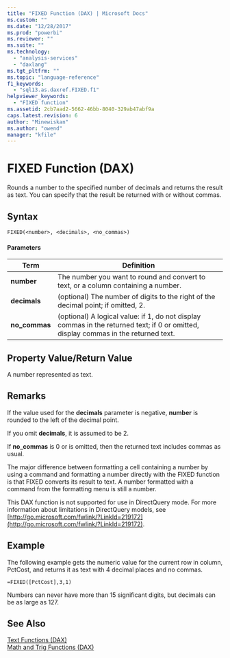 ```yaml
---
title: "FIXED Function (DAX) | Microsoft Docs"
ms.custom: ""
ms.date: "12/28/2017"
ms.prod: "powerbi"
ms.reviewer: ""
ms.suite: ""
ms.technology: 
  - "analysis-services"
  - "daxlang"
ms.tgt_pltfrm: ""
ms.topic: "language-reference"
f1_keywords: 
  - "sql13.as.daxref.FIXED.f1"
helpviewer_keywords: 
  - "FIXED function"
ms.assetid: 2cb7aad2-5662-46bb-8040-329ab47abf9a
caps.latest.revision: 6
author: "Minewiskan"
ms.author: "owend"
manager: "kfile"
---
```

# FIXED Function (DAX)
Rounds a number to the specified number of decimals and returns the result as text. You can specify that the result be returned with or without commas.  
  
## Syntax  
  
```  
FIXED(<number>, <decimals>, <no_commas>)  
```  
  
#### Parameters  
  
|Term|Definition|  
|--------|--------------|  
|**number**|The number you want to round and convert to text, or a column containing a number.|  
|**decimals**|(optional) The number of digits to the right of the decimal point; if omitted, 2.|  
|**no_commas**|(optional) A logical value: if 1, do not display commas in the returned text; if 0 or omitted, display commas in the returned text.|  
  
## Property Value/Return Value  
A number represented as text.  
  
## Remarks  
If the value used for the **decimals** parameter is negative, **number** is rounded to the left of the decimal point.  
  
If you omit **decimals**, it is assumed to be 2.  
  
If **no_commas** is 0 or is omitted, then the returned text includes commas as usual.  
  
The major difference between formatting a cell containing a number by using a command and formatting a number directly with the FIXED function is that FIXED converts its result to text. A number formatted with a command from the formatting menu is still a number.  
  
This DAX function is not supported for use in DirectQuery mode. For more information about limitations in DirectQuery models, see  [http://go.microsoft.com/fwlink/?LinkId=219172](http://go.microsoft.com/fwlink/?LinkId=219172).  
  
## Example  
The following example gets the numeric value for the current row in column, PctCost, and returns it as text with 4 decimal places and no commas.  
  
```  
=FIXED([PctCost],3,1)  
```  
Numbers can never have more than 15 significant digits, but decimals can be as large as 127.  
  
## See Also  
[Text Functions &#40;DAX&#41;](text-functions-dax.md)  
[Math and Trig Functions &#40;DAX&#41;](math-and-trig-functions-dax.md)  
  
